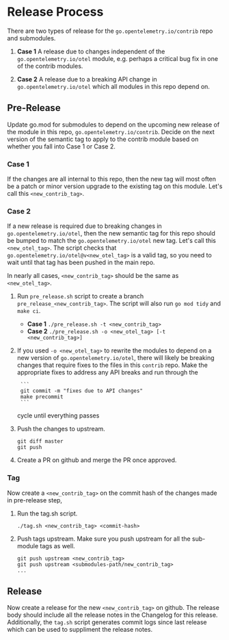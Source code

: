 # Release Process

There are two types of release for the `go.opentelemetry.io/contrib` repo
and submodules.

1. **Case 1** A release due to changes independent of the
`go.opentelemetry.io/otel` module, e.g. perhaps a critical bug fix in
one of the contrib modules.

2. **Case 2** A release due to a breaking API change in
`go.opentelemetry.io/otel` which all modules in this repo
depend on.

## Pre-Release

Update go.mod for submodules to depend on the upcoming new release of
the module in this repo, `go.opentelemetry.io/contrib`.  Decide on the
next version of the semantic tag to apply to the contrib
module based on whether you fall into Case 1 or Case 2.

### Case 1

If the changes are all internal to this repo, then the new tag will
most often be a patch or minor version upgrade to the existing tag on
this module. Let's call this `<new_contrib_tag>`.

### Case 2

If a new release is required due to breaking changes in
`go.opentelemetry.io/otel`, then the new semantic tag for this repo
should be bumped to match the `go.opentelemetry.io/otel` new tag.
Let's call this `<new_otel_tag>`. The script checks that
`go.opentelemetry.io/otel@v<new_otel_tag>` is a valid tag, so you need
to wait until that tag has been pushed in the main repo.

In nearly all cases, `<new_contrib_tag>` should be the same as
`<new_otel_tag>`.

1. Run `pre_release.sh` script to create a branch `pre_release_<new_contrib_tag>`.
   The script will also run `go mod tidy` and `make ci`.

   * **Case 1** `./pre_release.sh -t <new_contrib_tag>`
   * **Case 2** `./pre_release.sh -o <new_otel_tag> [-t <new_contrib_tag>]`

2. If you used `-o <new_otel_tag>` to rewrite the modules to depend on
   a new version of `go.opentelemetry.io/otel`, there will likely be
   breaking changes that require fixes to the files in this
   `contrib` repo.  Make the appropriate fixes to address any API
   breaks and run through the

        ```
        git commit -m "fixes due to API changes"
        make precommit
        ```

   cycle until everything passes

4. Push the changes to upstream.

    ```
    git diff master
    git push
    ```

5. Create a PR on github and merge the PR once approved.


### Tag
Now create a `<new_contrib_tag>` on the commit hash of the changes made in pre-release step,

1. Run the tag.sh script.

    ```
    ./tag.sh <new_contrib_tag> <commit-hash>
    ```
2. Push tags upstream. Make sure you push upstream for all the sub-module tags as well.

    ```
    git push upstream <new_contrib_tag>
    git push upstream <submodules-path/new_contrib_tag>
    ...
    ```

## Release
Now create a release for the new `<new_contrib_tag>` on github.
The release body should include all the release notes in the Changelog for this release.
Additionally, the `tag.sh` script generates commit logs since last release which can be used to suppliment the release notes.

<!-- ## Verify Examples -->
<!-- After releasing run following script to verify that examples build outside of the otel repo. -->
<!-- The script copies examples into a different directory and builds them. -->

<!-- ``` -->
<!-- ./verify_examples.sh -->
<!-- ``` -->

